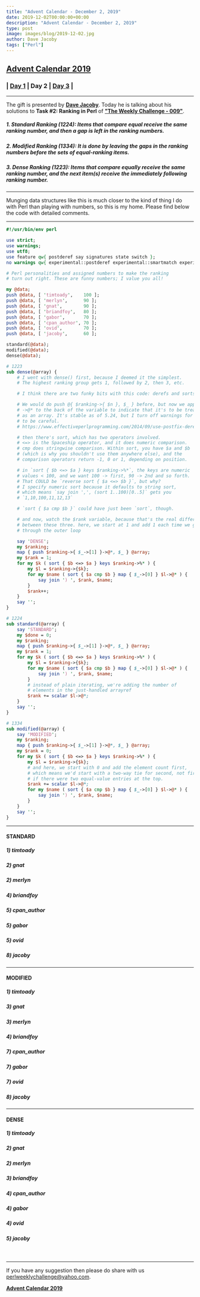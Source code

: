 ```yaml
---
title: "Advent Calendar - December 2, 2019"
date: 2019-12-02T00:00:00+00:00
description: "Advent Calendar - December 2, 2019"
type: post
image: images/blog/2019-12-02.jpg
author: Dave Jacoby
tags: ["Perl"]
---
```


## [**Advent Calendar 2019**](/blog/advent-calendar-2019)
### | [**Day 1**](/blog/advent-calendar-2019-12-01) | **Day 2** | [**Day 3**](/blog/advent-calendar-2019-12-03) |
***

The gift is presented by [**Dave Jacoby**](/blog/meet-the-champion-029). Today he is talking about his solutions to **Task #2: Ranking in Perl** of **["The Weekly Challenge - 009"](/blog/perl-weekly-challenge-009)**.

##### 1. Standard Ranking (1224): Items that compare equal receive the same ranking number, and then a gap is left in the ranking numbers.
##### 2. Modified Ranking (1334): It is done by leaving the gaps in the ranking numbers before the sets of equal-ranking items.
##### 3. Dense Ranking    (1223): Items that compare equally receive the same ranking number, and the next item(s) receive the immediately following ranking number.

***

Munging data structures like this is much closer to the kind of thing I do with Perl than playing with numbers, so this is my home.
Please find below the code with detailed comments.

***

```perl
#!/usr/bin/env perl

use strict;
use warnings;
use utf8;
use feature qw{ postderef say signatures state switch };
no warnings qw{ experimental::postderef experimental::smartmatch experimental::signatures };

# Perl personalities and assigned numbers to make the ranking
# turn out right. These are funny numbers; I value you all!

my @data;
push @data, [ 'timtoady',    100 ];
push @data, [ 'merlyn',      90 ];
push @data, [ 'gnat',        90 ];
push @data, [ 'briandfoy',   80 ];
push @data, [ 'gabor',       70 ];
push @data, [ 'cpan_author', 70 ];
push @data, [ 'ovid',        70 ];
push @data, [ 'jacoby',      60 ];

standard(@data);
modified(@data);
dense(@data);

# 1223
sub dense(@array) {
    # I went with dense() first, because I deemed it the simplest.
    # The highest ranking group gets 1, followed by 2, then 3, etc.

    # I think there are two funky bits with this code: derefs and sorts.

    # We would do push @{ $ranking->{ $n }, $_ } before, but now we append
    # ->@* to the back of the variable to indicate that it's to be treated
    # as an array. It's stable as of 5.24, but I turn off warnings for it
    # to be careful.
    # https://www.effectiveperlprogramming.com/2014/09/use-postfix-dereferencing/

    # then there's sort, which has two operators involved.
    # <=> is the Spaceship operator, and it does numeric comparison.
    # cmp does stringwise comparison. Within sort, you have $a and $b
    # (which is why you shouldn't use them anywhere else), and the
    # comparison operators return -1, 0 or 1, depending on position.

    # in `sort { $b <=> $a } keys $ranking->%*`, the keys are numeric
    # values < 100, and we want 100 -> first, 90 -> 2nd and so forth.
    # That COULD be `reverse sort { $a <=> $b }`, but why?
    # I specify numeric sort because it defaults to string sort,
    # which means `say join ',', (sort 1..100)[0..5]` gets you
    # `1,10,100,11,12,13`

    # `sort { $a cmp $b }` could have just been `sort`, though.

    # and now, watch the $rank variable, because that's the real difference
    # between these three. here, we start at 1 and add 1 each time we go
    # through the outer loop

    say 'DENSE';
    my $ranking;
    map { push $ranking->{ $_->[1] }->@*, $_ } @array;
    my $rank = 1;
    for my $k ( sort { $b <=> $a } keys $ranking->%* ) {
        my $l = $ranking->{$k};
        for my $name ( sort { $a cmp $b } map { $_->[0] } $l->@* ) {
            say join ') ', $rank, $name;
        }
        $rank++;
    }
    say '';
}

# 1224
sub standard(@array) {
    say 'STANDARD';
    my $done = 0;
    my $ranking;
    map { push $ranking->{ $_->[1] }->@*, $_ } @array;
    my $rank = 1;
    for my $k ( sort { $b <=> $a } keys $ranking->%* ) {
        my $l = $ranking->{$k};
        for my $name ( sort { $a cmp $b } map { $_->[0] } $l->@* ) {
            say join ') ', $rank, $name;
        }
        # instead of plain iterating, we're adding the number of
        # elements in the just-handled arrayref
        $rank += scalar $l->@*;
    }
    say '';
}

# 1334
sub modified(@array) {
    say 'MODIFIED';
    my $ranking;
    map { push $ranking->{ $_->[1] }->@*, $_ } @array;
    my $rank = 0;
    for my $k ( sort { $b <=> $a } keys $ranking->%* ) {
        my $l = $ranking->{$k};
        # and here, we start with 0 and add the element count first,
        # which means we'd start with a two-way tie for second, not first,
        # if there were two equal-value entries at the top.
        $rank += scalar $l->@*;
        for my $name ( sort { $a cmp $b } map { $_->[0] } $l->@* ) {
            say join ') ', $rank, $name;
        }
    }
    say '';
}
```
***

#### STANDARD

##### 1) timtoady
##### 2) gnat
##### 2) merlyn
##### 4) briandfoy
##### 5) cpan_author
##### 5) gabor
##### 5) ovid
##### 8) jacoby

***

#### MODIFIED

##### 1) timtoady
##### 3) gnat
##### 3) merlyn
##### 4) briandfoy
##### 7) cpan_author
##### 7) gabor
##### 7) ovid
##### 8) jacoby

***

#### DENSE

##### 1) timtoady
##### 2) gnat
##### 2) merlyn
##### 3) briandfoy
##### 4) cpan_author
##### 4) gabor
##### 4) ovid
##### 5) jacoby

<br>

***
If you have any suggestion then please do share with us <perlweeklychallenge@yahoo.com>.

[**Advent Calendar 2019**](/blog/advent-calendar-2019)
